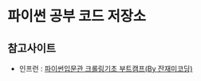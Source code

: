# 파이썬 공부 코드 저장소

## 참고사이트

  - 인프런 : [파이썬입문관 크롤링기초 부트캠프(By 잔재미코딩)](https://www.inflearn.com/course/python-crawling-basic)
